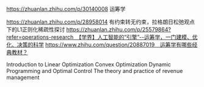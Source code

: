 
https://zhuanlan.zhihu.com/p/30140008 运筹学

https://zhuanlan.zhihu.com/p/28958014 有约束转无约束，拉格朗日松弛观点下的L1正则化稀疏性探讨
https://zhuanlan.zhihu.com/p/25579864?refer=operations-research　【学界】人工智能的“引擎”--运筹学，一门建模、优化、决策的科学
https://www.zhihu.com/question/20887019　运筹学有哪些经典教材？

Introduction to Linear Optimization
Convex Optimization
Dynamic Programming and Optimal Control
The theory and practice of revenue management
